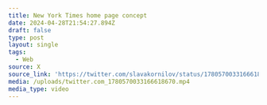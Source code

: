 ```yaml
---
title: New York Times home page concept
date: 2024-04-28T21:54:27.894Z
draft: false
type: post
layout: single
tags:
  - Web
source: X
source_link: 'https://twitter.com/slavakornilov/status/1780570033166618670'
media: /uploads/twitter.com_1780570033166618670.mp4
media_type: video
---
```


